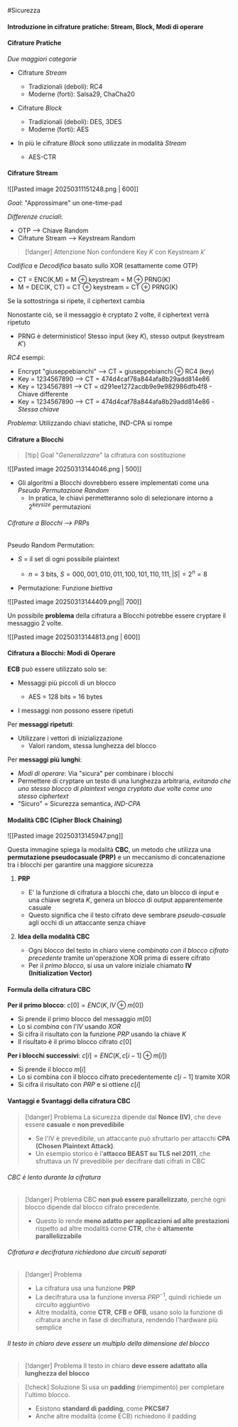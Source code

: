 #Sicurezza 

#### Introduzione in cifrature pratiche: Stream, Block, Modi di operare

#### Cifrature Pratiche
*Due maggiori categorie*
- Cifrature *Stream*
	- Tradizionali (deboli): RC4
	- Moderne (forti): Salsa29, ChaCha20

- Cifrature *Block*
	- Tradizionali (deboli): DES, 3DES
	- Moderne (forti): AES

- In più le cifrature *Block* sono utilizzate in modalità *Stream*
	- AES-CTR


#### Cifrature Stream

![[Pasted image 20250311151248.png | 600]]

*Goal*: "Approssimare" un one-time-pad

*Differenze cruciali*:
- OTP --> Chiave Random
- Cifrature Stream --> Keystream Random

>[!danger] Attenzione
>Non confondere Key $K$ con Keystream $k'$

*Codifica* e *Decodifica* basato sullo XOR (esattamente come OTP)
- CT = ENC(K,M) = M $\oplus$ keystream = M $\oplus$ PRNG(K)
- M = DEC(K, CT) = CT $\oplus$ keystream = CT $\oplus$ PRNG(K)

Se la sottostringa si ripete, il ciphertext cambia

Nonostante ciò, se il messaggio è cryptato 2 volte, il ciphertext verrà ripetuto
- PRNG è deterministico! Stesso input (key $K$), stesso output (keystream $K'$)

*RC4* esempi:
- Encrypt "giuseppebianchi" --> CT = giuseppebianchi $\oplus$ RC4 (key)
- Key = 1234567890 --> CT = 474d4caf78a844afa8b29add814e86
- Key = 1234567891 --> CT = d291ee1272acdb9e9e982986dfb4f8 - Chiave differente 
- Key = 1234567890 --> CT = 474d4caf78a844afa8b29add814e86 - *Stessa chiave*

*Problema*: Utilizzando chiavi statiche, IND-CPA si rompe


#### Cifrature a Blocchi

>[!tip] Goal
>"*Generalizzare*" la cifratura con sostituzione

![[Pasted image 20250313144046.png | 500]]

- Gli algoritmi a Blocchi dovrebbero essere implementati come una *Pseudo Permutazione Random*
	- In pratica, le chiavi permetteranno solo di selezionare intorno a $2^{keysize}$ permutazioni


###### Cifrature a Blocchi --> PRPs
Pseudo Random Permutation:
- $S$ = il set di ogni possibile plaintext
	- $n = 3$ bits, $S = {000,001,010,011,100,101,110,111}, |S| = 2^{n}= 8$ 

- Permutazione: Funzione *biettiva* 

![[Pasted image 20250313144409.png|| 700]]



Un possibile **problema** della cifratura a Blocchi potrebbe essere cryptare il messaggio 2 volte.

![[Pasted image 20250313144813.png | 600]]


#### Cifratura a Blocchi: Modi di Operare

**ECB** può essere utilizzato solo se:
- Messaggi più piccoli di un blocco
	- AES = 128 bits = 16 bytes

- I messaggi non possono essere ripetuti


Per **messaggi ripetuti**:
- Utilizzare i vettori di inizializzazione
	- Valori random, stessa lunghezza del blocco


Per **messaggi più lunghi**:
- *Modi di operare*: Via "sicura" per combinare i blocchi
- Permettere di cryptare un testo di una lunghezza arbitraria, *evitando che uno stesso blocco di plaintext venga cryptato due volte come uno stesso ciphertext*
- "Sicuro" = Sicurezza semantica, *IND-CPA*


#### Modalità CBC (Cipher Block Chaining)

![[Pasted image 20250313145947.png]]

Questa immagine spiega la modalità **CBC**, un metodo che utilizza una **permutazione pseudocasuale (PRP)** e un meccanismo di concatenazione tra i blocchi per garantire una maggiore sicurezza

1. **PRP**
	- E' la funzione di cifratura a blocchi che, dato un blocco di input e una chiave segreta $K$, genera un blocco di output apparentemente casuale
	- Questo significa che il testo cifrato deve sembrare *pseudo-casuale* agli occhi di un attaccante senza chiave

2. **Idea della modalità CBC**
	- Ogni blocco del testo in chiaro viene *combinato con il blocco cifrato precedente* tramite un'operazione XOR prima di essere cifrato
	- Per il *primo blocco*, si usa un valore iniziale chiamato **IV (Initialization Vector)**


#### Formula della cifratura CBC

**Per il primo blocco**:
$c[0] = ENC(K, IV \oplus m[0])$ 

- Si prende il primo blocco del messaggio $m[0]$
- Lo si *combina* con l'$IV$ usando *XOR*
- Si cifra il risultato con la funzione *PRP* usando la chiave $K$
- Il risultato è il primo blocco cifrato $c[0]$

**Per i blocchi successivi**:
$c[i] = ENC(K, c[i-1] \oplus m[i])$ 

- Si prende il blocco $m[i]$
- Lo si combina con il blocco cifrato precedentemente $c[i-1]$ tramite XOR
- Si cifra il risultato con *PRP* e si ottiene $c[i]$ 


#### Vantaggi e Svantaggi della cifratura CBC

>[!danger] Problema
>La sicurezza dipende dal **Nonce (IV)**, che deve essere **casuale** e **non prevedibile**
>- Se l'IV è prevedibile, un attaccante può sfruttarlo per attacchi **CPA (Chosen Plaintext Attack)**.
>- Un esempio storico è l'**attacco BEAST su TLS nel 2011**, che sfruttava un IV prevedibile per decifrare dati cifrati in CBC

###### CBC è lento durante la cifratura

>[!danger] Problema
>CBC **non può essere parallelizzato**, perchè ogni blocco dipende dal blocco cifrato precedente.
>- Questo lo rende **meno adatto per applicazioni ad alte prestazioni** rispetto ad altre modalità come **CTR**, che è **altamente parallelizzabile**


###### Cifratura e decifratura richiedono due circuiti separati

>[!danger] Problema
>- La cifratura usa una funzione **PRP**
>- La decifratura usa la funzione inversa $PRP^{-1}$, quindi richiede un circuito aggiuntivo
>- Altre modalità, come **CTR**, **CFB** e **OFB**, usano solo la funzione di cifratura anche in fase di decifratura, rendendo l'hardware più semplice

###### Il testo in chiaro deve essere un multiplo della dimensione del blocco

>[!danger] Problema
>Il testo in chiaro **deve essere adattato alla lunghezza del blocco**

>[!check] Soluzione
>Si usa un **padding** (riempimento) per completare l'ultimo blocco.
>- Esistono **standard di padding**, come **PKCS#7**
>- Anche altre modalità (come ECB) richiedono il padding








